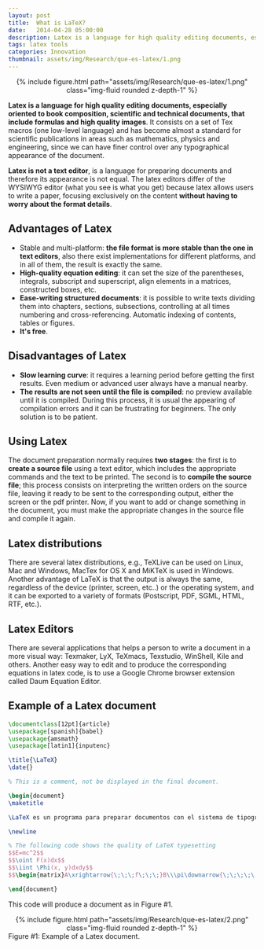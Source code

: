 ```yaml
---
layout: post
title:  What is LaTeX?
date:   2014-04-28 05:00:00
description: Latex is a language for high quality editing documents, especially oriented to book composition, scientific and technical documents, that include formulas and high quality images. It consists on a set of Tex macros (one low-level language) and has become almost a standard for scientific publications in areas such as mathematics, physics and engineering, since we can have finer control over any typographical appearance of the document.
tags: latex tools
categories: Innovation
thumbnail: assets/img/Research/que-es-latex/1.png
---
```


<div class="row mt-3" style="text-align: center">
    <div class="col-sm mt-3 mt-md-0">
        {% include figure.html path="assets/img/Research/que-es-latex/1.png" class="img-fluid rounded z-depth-1" %}
    </div>
</div>

**Latex is a language for high quality editing documents, especially oriented to book composition, scientific and technical documents, that include formulas and high quality images**. It consists on a set of Tex macros (one low-level language) and has become almost a standard for scientific publications in areas such as mathematics, physics and engineering, since we can have finer control over any typographical appearance of the document.

**Latex is not a text editor**, is a language for preparing documents and therefore its appearance is not equal. The latex editors differ of the WYSIWYG editor (what you see is what you get) because latex allows users to write a paper, focusing exclusively on the content **without having to worry about the format details**.

## Advantages of Latex

- Stable and multi-platform: **the file format is more stable than the one in text editors**, also there exist implementations for different platforms, and in all of them, the result is exactly the same.
- **High-quality equation editing**: it can set the size of the parentheses, integrals, subscript and superscript, align elements in a matrices, constructed boxes, etc.
- **Ease-writing structured documents**: it is possible to write texts dividing them into chapters, sections, subsections, controlling at all times numbering and cross-referencing. Automatic indexing of contents, tables or figures.
- **It's free**.

## Disadvantages of Latex

- **Slow learning curve**: it requires a learning period before getting the first results. Even medium or advanced user always have a manual nearby.
- **The results are not seen until the file is compiled**: no preview available until it is compiled. During this process, it is usual the appearing of compilation errors and it can be frustrating for beginners. The only solution is to be patient.

## Using Latex

The document preparation normally requires **two stages**: the first is to **create a source file** using a text editor, which includes the appropriate commands and the text to be printed. The second is to **compile the source file**; this process consists on interpreting the written orders on the source file, leaving it ready to be sent to the corresponding output, either the screen or the pdf printer. Now, if you want to add or change something in the document, you must make the appropriate changes in the source file and compile it again.

## Latex distributions

There are several latex distributions, e.g., TeXLive can be used on Linux, Mac and Windows, MacTex for OS X and MiKTeX is used in Windows. Another advantage of LaTeX is that the output is always the same, regardless of the device (printer, screen, etc..) or the operating system, and it can be exported to a variety of formats (Postscript, PDF, SGML, HTML, RTF, etc.).

## Latex Editors

There are several applications that helps a person to write a document in a more visual way: Texmaker, LyX, TeXmacs, Texstudio, WinShell, Kile and others. Another easy way to edit and to produce the corresponding equations in latex code, is to use a Google Chrome browser extension called Daum Equation Editor.

## Example of a Latex document

```latex
\documentclass[12pt]{article}
\usepackage[spanish]{babel}
\usepackage{amsmath}
\usepackage[latin1]{inputenc}

\title{\LaTeX}
\date{}

% This is a comment, not be displayed in the final document.

\begin{document}
\maketitle

\LaTeX es un programa para preparar documentos con el sistema de tipograf\'ias \footnote{Seg\'un Wikipedia, la tipograf\'ia es el arte y t\'ecnica del manejo y selecci\'on de tipos, originalmente de plomo, para crear trabajos de impresi\'ion} \TeX. \LaTeX fue desarrollado originalmente por Leslie Lamport en $1984$ y se convirti\'o en el m\'etodo dominante para la manipulaci\'on de \TeX. La versi\'on utilizada para generar este documento es \LaTeXe.

\newline

% The following code shows the quality of LaTeX typesetting
$$E=mc^2$$
$$\oint F(x)dx$$
$$\iint \Phi(x, y)dxdy$$
$$\begin{matrix}A\xrightarrow{\;\;\;f\;\;\;}B\\\pi\downarrow{\;\;\;\;\;}\;\;\;\uparrow{} \phi\\C\xrightarrow{\;\;\;g\;\;\;}D\end{matrix}$$

\end{document}
```

This code will produce a document as in Figure #1.

<div class="row mt-3" style="text-align: center">
    <div class="col-sm mt-3 mt-md-0">
        {% include figure.html path="assets/img/Research/que-es-latex/2.png" class="img-fluid rounded z-depth-1" %}
    </div>
</div>
<div class="caption">
    Figure #1: Example of a Latex document.
</div>
